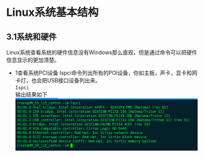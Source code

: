 # Linux系统基本结构

## 3.1系统和硬件
Linux系统查看系统的硬件信息没有Windows那么直观，但是通过命令可以把硬件信息显示的更加清楚。
* 1查看系统PCI设备
Ispci命令列出所有的POI设备，你如主板，声卡，显卡和网卡灯，也会把USB接口设备列出来。</br>
<code>Ispci</code></br>
输出结果如下
![Ispci](/picture/lspci.png)
</br>




